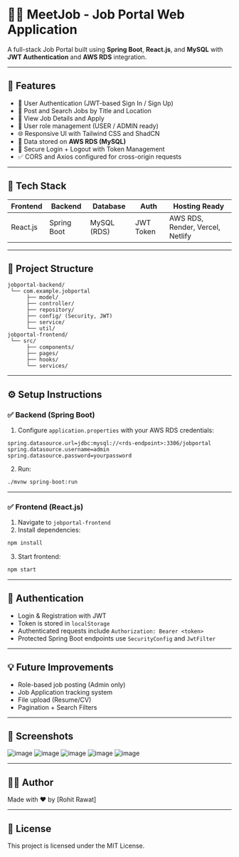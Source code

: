 
# 🧑‍💼 MeetJob - Job Portal Web Application

A full-stack Job Portal built using **Spring Boot**, **React.js**, and **MySQL** with **JWT Authentication** and **AWS RDS** integration.

---

## 🚀 Features

- 🔐 User Authentication (JWT-based Sign In / Sign Up)
- 📝 Post and Search Jobs by Title and Location
- 📄 View Job Details and Apply
- 🧠 User role management (USER / ADMIN ready)
- 🌐 Responsive UI with Tailwind CSS and ShadCN
- 💾 Data stored on **AWS RDS (MySQL)**
- 🔄 Secure Login + Logout with Token Management
- ✅ CORS and Axios configured for cross-origin requests

---

## 🧱 Tech Stack

| Frontend     | Backend        | Database    | Auth      | Hosting Ready |
|--------------|----------------|-------------|-----------|----------------|
| React.js     | Spring Boot    | MySQL (RDS) | JWT Token | AWS RDS, Render, Vercel, Netlify |

---

## 📁 Project Structure

```
jobportal-backend/
 └── com.example.jobportal
      ├── model/
      ├── controller/
      ├── repository/
      ├── config/ (Security, JWT)
      ├── service/
      └── util/
jobportal-frontend/
 └── src/
      ├── components/
      ├── pages/
      ├── hooks/
      └── services/
```

---

## ⚙️ Setup Instructions

### ✅ Backend (Spring Boot)

1. Configure `application.properties` with your AWS RDS credentials:
```properties
spring.datasource.url=jdbc:mysql://<rds-endpoint>:3306/jobportal
spring.datasource.username=admin
spring.datasource.password=yourpassword
```

2. Run:
```bash
./mvnw spring-boot:run
```

---

### ✅ Frontend (React.js)

1. Navigate to `jobportal-frontend`
2. Install dependencies:
```bash
npm install
```

3. Start frontend:
```bash
npm start
```

---

## 🔐 Authentication

- Login & Registration with JWT
- Token is stored in `localStorage`
- Authenticated requests include `Authorization: Bearer <token>`
- Protected Spring Boot endpoints use `SecurityConfig` and `JwtFilter`

---

## 💡 Future Improvements

- Role-based job posting (Admin only)
- Job Application tracking system
- File upload (Resume/CV)
- Pagination + Search Filters

---

## 📸 Screenshots

![image](https://github.com/user-attachments/assets/1.png)
![image](https://github.com/user-attachments/assets/2.png)
![image](https://github.com/user-attachments/assets/3.png)
![image](https://github.com/user-attachments/assets/4.png)
![image](https://github.com/user-attachments/assets/5.png)


---

## 🧑‍💻 Author

Made with ❤️ by [Rohit Rawat]

---

## 📜 License

This project is licensed under the MIT License.
